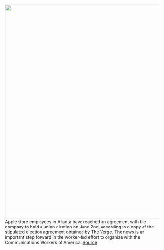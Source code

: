 <img src='https://cdn.vox-cdn.com/thumbor/jQollhHm1pg3JCx8hGigR8xFIY4=/0x0:2040x1360/1200x800/filters:focal(857x517:1183x843)/cdn.vox-cdn.com/uploads/chorus_image/image/70827801/acastro_180604_1777_apple_wwdc_0002.0.jpg' width='700px' /><br/>
Apple store employees in Atlanta have reached an agreement with the company to hold a union election on June 2nd, according to a copy of the stipulated election agreement obtained by The Verge. The news is an important step forward in the worker-led effort to organize with the Communications Workers of America.
<a href='https://www.theverge.com/2022/5/3/23055452/apple-retail-store-atlanta-union-vote-date-set-june-cwa'> Source <a/>